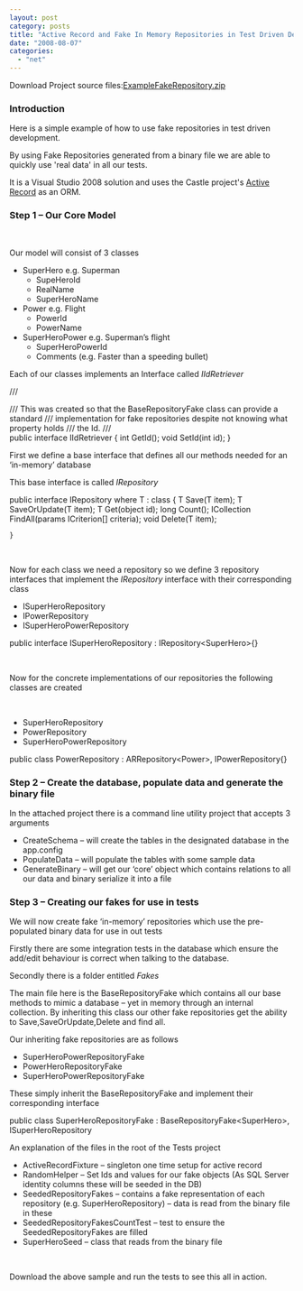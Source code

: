 ```yaml
---
layout: post
category: posts
title: "Active Record and Fake In Memory Repositories in Test Driven Development"
date: "2008-08-07"
categories: 
  - "net"
---
```


Download Project source files:[ExampleFakeRepository.zip](/file.axd?file=FakeRepositoryExample.zip)

### Introduction

Here is a simple example of how to use fake repositories in test driven development.

By using Fake Repositories generated from a binary file we are able to quickly use 'real data' in all our tests.

It is a Visual Studio 2008 solution and uses the Castle project's [Active Record](http://www.castleproject.org/ "http://www.castleproject.org/") as an ORM.

### Step 1 – Our Core Model

 

Our model will consist of 3 classes

- SuperHero e.g. Superman
    - SupeHeroId
    - RealName
    - SuperHeroName
- Power e.g. Flight
    - PowerId
    - PowerName
- SuperHeroPower e.g. Superman’s flight
    - SuperHeroPowerId
    - Comments (e.g. Faster than a speeding bullet)

Each of our classes implements an Interface called _IIdRetriever_

 /// <summary> /// This was created so that the BaseRepositoryFake class can provide a standard /// implementation for fake repositories despite not knowing what property holds /// the Id. /// </summary> public interface IIdRetriever { int GetId(); void SetId(int id); }

First we define a base interface that defines all our methods needed for an ‘in-memory’ database

This base interface is called _IRepository_

public interface IRepository<T>
where T : class
{
T Save(T item);
T SaveOrUpdate(T item);
T Get(object
id);
long
Count();
ICollection<T>
FindAll(params ICriterion[]
criteria);
void
Delete(T item);

    }   
 

Now for each class we need a repository so we define 3 repository interfaces that implement the _IRepository_ interface with their corresponding class 

- ISuperHeroRepository
- IPowerRepository
- ISuperHeroPowerRepository

public interface ISuperHeroRepository : IRepository<SuperHero\>{}

 

Now for the concrete implementations of our repositories the following classes are created

 

- SuperHeroRepository
- PowerRepository
- SuperHeroPowerRepository

public class PowerRepository : ARRepository<Power\>, IPowerRepository{}

### Step 2 – Create the database, populate data and generate the binary file

In the attached project there is a command line utility project that accepts 3 arguments 

- CreateSchema – will create the tables in the designated database in the app.config
- PopulateData – will populate the tables with some sample data
- GenerateBinary – will get our ‘core’ object which contains relations to all our data and binary serialize it into a file

### Step 3 – Creating our fakes for use in tests

We will now create fake ‘in-memory’ repositories which use the pre-populated binary data for use in out tests 

Firstly there are some integration tests in the database which ensure the add/edit behaviour is correct when talking to the database.

Secondly there is a folder entitled _Fakes_ 

The main file here is the BaseRepositoryFake which contains all our base methods to mimic a database – yet in memory through an internal collection. By inheriting this class our other fake repositories get the ability to Save,SaveOrUpdate,Delete and find all.

Our inheriting fake repositories are as follows

- SuperHeroPowerRepositoryFake
- PowerHeroRepositoryFake
- SuperHeroPowerRepositoryFake 

These simply inherit the BaseRepositoryFake and implement their corresponding interface

public class SuperHeroRepositoryFake : BaseRepositoryFake<SuperHero\>, ISuperHeroRepository

An explanation of the files in the root of the Tests project

- ActiveRecordFixture – singleton one time setup for active record
- RandomHelper – Set Ids and values for our fake objects (As SQL Server identity columns these will be seeded in the DB)
- SeededRepositoryFakes – contains a fake representation of each repository (e.g. SuperHeroRepository) – data is read from the binary file in these
- SeededRepositoryFakesCountTest – test to ensure the SeededRepositoryFakes are filled
- SuperHeroSeed – class that reads from the binary file

 

Download the above sample and run the tests to see this all in action.

